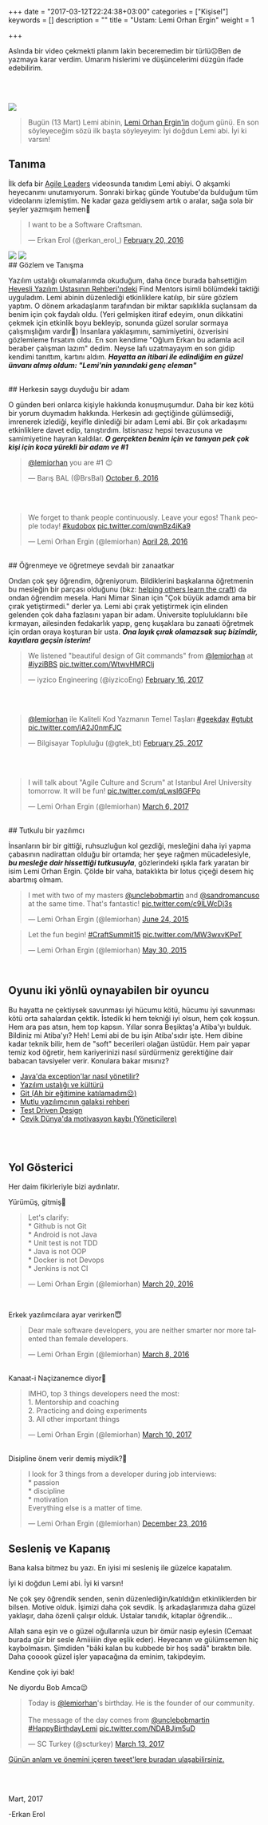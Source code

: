 +++
date = "2017-03-12T22:24:38+03:00"
categories = ["Kişisel"]
keywords = []
description = ""
title = "Ustam: Lemi Orhan Ergin"
weight = 1

+++

Aslında bir video çekmekti planım lakin beceremedim bir türlü☹️Ben de yazmaya karar verdim. Umarım hislerimi ve düşüncelerimi düzgün ifade edebilirim.

<br><br>

<img src="https://avatars0.githubusercontent.com/u/1199195?v=3&s=400" />


>Bugün (13 Mart) Lemi abinin, <a href="https://twitter.com/lemiorhan" target="_blank">Lemi Orhan Ergin'in</a> doğum günü. En son söyleyeceğim sözü ilk başta söyleyeyim: İyi doğdun Lemi abi. İyi ki varsın!


<!--more-->

## Tanıma

İlk defa bir <a href="https://www.youtube.com/watch?v=Af1ymJzPjIo" target="_blank">Agile Leaders</a> videosunda tanıdım Lemi abiyi. O akşamki heyecanımı unutamıyorum. Sonraki birkaç günde Youtube'da bulduğum tüm videolarını izlemiştim. Ne kadar gaza geldiysem artık o aralar, sağa sola bir şeyler yazmışım hemen🙂

<blockquote class="twitter-tweet" data-lang="en"><p lang="en" dir="ltr">I want to be a Software Craftsman.</p>&mdash; Erkan Erol (@erkan_erol_) <a href="https://twitter.com/erkan_erol_/status/701115261127155712">February 20, 2016</a></blockquote>
<script async src="//platform.twitter.com/widgets.js" charset="utf-8"></script>

<img src="/img/lemi/lemi-eksi.png" />

<img src="/img/lemi/kendime-not.png" />

<br>
## Gözlem ve Tanışma

Yazılım ustalığı okumalarımda okuduğum, daha önce burada bahsettiğim <a href="https://erkanerol.github.io/post/hevesli-yazilimcinin-rehberi/" target="_blank">Hevesli Yazılım Ustasının Rehberi'ndeki</a> Find Mentors isimli bölümdeki taktiği uyguladım. Lemi abinin düzenlediği etkinliklere katılıp, bir süre gözlem yaptım. O dönem arkadaşlarım tarafından bir miktar sapıklıkla suçlansam da benim için çok faydalı oldu. (Yeri gelmişken itiraf edeyim, onun dikkatini çekmek için etkinlik boyu bekleyip, sonunda güzel sorular sormaya çalışmışlığım vardır🙈) İnsanlara yaklaşımını, samimiyetini, özverisini gözlemleme fırsatım oldu. En son kendime "Oğlum Erkan bu adamla acil beraber çalışman lazım" dedim. Neyse lafı uzatmayayım en son gidip kendimi tanıttım, kartını aldım. ***Hayatta an itibari ile edindiğim en güzel ünvanı almış oldum: "Lemi'nin yanındaki genç eleman"***

<br>
## Herkesin saygı duyduğu bir adam

O günden beri onlarca kişiyle hakkında konuşmuşumdur. Daha bir kez kötü bir yorum duymadım hakkında. Herkesin adı geçtiğinde gülümsediği, imrenerek izlediği, keyifle dinlediği bir adam Lemi abi. Bir çok arkadaşımı etkinliklere davet edip, tanıştırdım. İstisnasız hepsi tevazusuna ve samimiyetine hayran kaldılar. ***O gerçekten benim için ve tanıyan pek çok kişi için koca yürekli bir adam ve #1*** 

<blockquote class="twitter-tweet" data-lang="en"><p lang="en" dir="ltr"><a href="https://twitter.com/lemiorhan">@lemiorhan</a> you are #1 😉</p>&mdash; Barış BAL (@BrsBal) <a href="https://twitter.com/BrsBal/status/784081981160259585">October 6, 2016</a></blockquote>
<script async src="//platform.twitter.com/widgets.js" charset="utf-8"></script>

<br><br>

<blockquote class="twitter-tweet" data-lang="en"><p lang="en" dir="ltr">We forget to thank people continuously. Leave your egos! Thank people today! <a href="https://twitter.com/hashtag/kudobox?src=hash">#kudobox</a> <a href="https://t.co/qwnBz4iKa9">pic.twitter.com/qwnBz4iKa9</a></p>&mdash; Lemi Orhan Ergin (@lemiorhan) <a href="https://twitter.com/lemiorhan/status/725569267752652801">April 28, 2016</a></blockquote>
<script async src="//platform.twitter.com/widgets.js" charset="utf-8"></script>

<br>
## Öğrenmeye ve öğretmeye sevdalı bir zanaatkar

Ondan çok şey öğrendim, öğreniyorum. Bildiklerini başkalarına öğretmenin bu mesleğin bir parçası olduğunu (bkz: <a href="http://manifesto.softwarecraftsmanship.org/">helping others learn the craft</a>) da ondan öğrendim mesela. Hani Mimar Sinan için "Çok büyük adamdı ama bir çırak yetiştirmedi." derler ya. Lemi abi çırak yetiştirmek için elinden gelenden çok daha fazlasını yapan bir adam. Üniversite topluluklarını bile kırmayan, ailesinden fedakarlık yapıp, genç kuşaklara bu zanaati öğretmek için ordan oraya koşturan bir usta. ***Ona layık çırak olamazsak suç bizimdir, kayıtlara geçsin isterim!***

<blockquote class="twitter-tweet" data-lang="en"><p lang="en" dir="ltr">We listened &quot;beautiful design of Git commands&quot; from <a href="https://twitter.com/lemiorhan">@lemiorhan</a> at <a href="https://twitter.com/hashtag/iyziBBS?src=hash">#iyziBBS</a> <a href="https://t.co/WtwvHMRClj">pic.twitter.com/WtwvHMRClj</a></p>&mdash; iyzico Engineering (@iyzicoEng) <a href="https://twitter.com/iyzicoEng/status/832331304662364160">February 16, 2017</a></blockquote>
<script async src="//platform.twitter.com/widgets.js" charset="utf-8"></script>

<br><br>

<blockquote class="twitter-tweet" data-lang="en"><p lang="tr" dir="ltr"><a href="https://twitter.com/lemiorhan">@lemiorhan</a> ile Kaliteli Kod Yazmanın Temel Taşları <a href="https://twitter.com/hashtag/geekday?src=hash">#geekday</a> <a href="https://twitter.com/hashtag/gtubt?src=hash">#gtubt</a> <a href="https://t.co/iA2J0nmFJC">pic.twitter.com/iA2J0nmFJC</a></p>&mdash; Bilgisayar Topluluğu (@gtek_bt) <a href="https://twitter.com/gtek_bt/status/835485977728647170">February 25, 2017</a></blockquote>
<script async src="//platform.twitter.com/widgets.js" charset="utf-8"></script>

<br><br>

<blockquote class="twitter-tweet" data-lang="en"><p lang="en" dir="ltr">I will talk about &quot;Agile Culture and Scrum&quot; at Istanbul Arel University tomorrow. It will be fun! <a href="https://t.co/qLwsl6GFPo">pic.twitter.com/qLwsl6GFPo</a></p>&mdash; Lemi Orhan Ergin (@lemiorhan) <a href="https://twitter.com/lemiorhan/status/838839377056903168">March 6, 2017</a></blockquote>
<script async src="//platform.twitter.com/widgets.js" charset="utf-8"></script>

<br>
## Tutkulu bir yazılımcı

İnsanların bir bir gittiği, ruhsuzluğun kol gezdiği, mesleğini daha iyi yapma çabasının nadirattan olduğu bir ortamda; her şeye rağmen mücadelesiyle, ***bu mesleğe dair hissettiği tutkusuyla***, gözlerindeki ışıkla  fark yaratan bir isim Lemi Orhan Ergin. Çölde bir vaha, bataklıkta bir lotus çiçeği desem hiç abartmış olmam.

<blockquote class="twitter-tweet" data-lang="en"><p lang="en" dir="ltr">I met with two of my masters <a href="https://twitter.com/unclebobmartin">@unclebobmartin</a> and <a href="https://twitter.com/sandromancuso">@sandromancuso</a> at the same time. That&#39;s fantastic! <a href="http://t.co/c9lLWcDj3s">pic.twitter.com/c9lLWcDj3s</a></p>&mdash; Lemi Orhan Ergin (@lemiorhan) <a href="https://twitter.com/lemiorhan/status/613809439871762432">June 24, 2015</a></blockquote>
<script async src="//platform.twitter.com/widgets.js" charset="utf-8"></script>  

<blockquote class="twitter-tweet" data-lang="en"><p lang="en" dir="ltr">Let the fun begin! <a href="https://twitter.com/hashtag/CraftSummit15?src=hash">#CraftSummit15</a> <a href="http://t.co/MW3wxvKPeT">pic.twitter.com/MW3wxvKPeT</a></p>&mdash; Lemi Orhan Ergin (@lemiorhan) <a href="https://twitter.com/lemiorhan/status/604518381656674304">May 30, 2015</a></blockquote>
<script async src="//platform.twitter.com/widgets.js" charset="utf-8"></script>

<br>

## Oyunu iki yönlü oynayabilen bir oyuncu

Bu hayatta ne çektiysek savunması iyi hücumu kötü, hücumu iyi savunması kötü orta sahalardan çektik. İstedik ki hem tekniği iyi olsun, hem çok koşsun. Hem ara pas atsın, hem top kapsın. Yıllar sonra Beşiktaş'a Atiba'yı bulduk. Bildiniz mi Atiba'yı? Heh! Lemi abi de bu işin Atiba'sıdır işte. Hem dibine kadar teknik bilir, hem de "soft" becerileri olağan üstüdür. Hem pair yapar temiz kod öğretir, hem kariyerinizi nasıl sürdürmeniz gerektiğine dair babacan tavsiyeler verir. Konulara bakar mısınız?

* <a href="https://www.youtube.com/watch?v=mpx5lEcXxt0" target="_blank">Java'da exception'lar nasıl yönetilir?</a>
* <a href="https://www.youtube.com/watch?v=Dy1EVPaZtYg&t=1365s" target="_blank">Yazılım ustalığı ve kültürü</a>
* <a href="https://www.youtube.com/watch?v=fmFQ4jF3J10" target="_blank">Git (Ah bir eğitimine katılamadım☹️)</a>
* <a href="https://www.youtube.com/watch?v=naq49KIEVls" target="_blank">Mutlu yazılımcının galaksi rehberi </a>
* <a href="https://www.youtube.com/watch?v=ayqLzN78PsU&t=998s" target="_blank">Test Driven Design</a>
* <a href="https://www.youtube.com/watch?v=GnWbFTQPNHY" target="_blank">Çevik Dünya'da motivasyon kaybı (Yöneticilere)</a>

<br><br>
## Yol Gösterici

Her daim fikirleriyle bizi aydınlatır.

Yürümüş, gitmiş👏
<blockquote class="twitter-tweet" data-lang="en"><p lang="en" dir="ltr">Let&#39;s clarify:<br>* Github is not Git<br>* Android is not Java<br>* Unit test is not TDD<br>* Java is not OOP<br>* Docker is not Devops<br>* Jenkins is not CI</p>&mdash; Lemi Orhan Ergin (@lemiorhan) <a href="https://twitter.com/lemiorhan/status/711653924378382341">March 20, 2016</a></blockquote>
<script async src="//platform.twitter.com/widgets.js" charset="utf-8"></script>

<br>

Erkek yazılımcılara ayar verirken😇
<blockquote class="twitter-tweet" data-lang="en"><p lang="en" dir="ltr">Dear male software developers, you are neither smarter nor more talented than female developers.</p>&mdash; Lemi Orhan Ergin (@lemiorhan) <a href="https://twitter.com/lemiorhan/status/707104804493991937">March 8, 2016</a></blockquote>
<script async src="//platform.twitter.com/widgets.js" charset="utf-8"></script>

<br>
Kanaat-i Naçizanemce diyor🤔
<blockquote class="twitter-tweet" data-lang="en"><p lang="en" dir="ltr">IMHO, top 3 things developers need the most:<br>1. Mentorship and coaching<br>2. Practicing and doing experiments<br>3. All other important things</p>&mdash; Lemi Orhan Ergin (@lemiorhan) <a href="https://twitter.com/lemiorhan/status/840331831216082944">March 10, 2017</a></blockquote>
<script async src="//platform.twitter.com/widgets.js" charset="utf-8"></script>

<br>
Disipline önem verir demiş miydik?🤗
<blockquote class="twitter-tweet" data-lang="en"><p lang="en" dir="ltr">I look for 3 things from a developer during job interviews:<br>* passion<br>* discipline<br>* motivation<br>Everything else is a matter of time.</p>&mdash; Lemi Orhan Ergin (@lemiorhan) <a href="https://twitter.com/lemiorhan/status/812380790675959809">December 23, 2016</a></blockquote>
<script async src="//platform.twitter.com/widgets.js" charset="utf-8"></script>


## Sesleniş ve Kapanış

Bana kalsa bitmez bu yazı. En iyisi mi sesleniş ile güzelce kapatalım.

İyi ki doğdun Lemi abi. İyi ki varsın!

Ne çok şey öğrendik senden, senin düzenlediğin/katıldığın etkinliklerden bir bilsen. Motive olduk. İşimizi daha çok sevdik. İş arkadaşlarımıza daha güzel yaklaşır, daha özenli çalışır olduk. Ustalar tanıdık, kitaplar öğrendik...

Allah sana eşin ve o güzel oğullarınla uzun bir ömür nasip eylesin (Cemaat burada gür bir sesle Amiiiiiin diye eşlik eder). Heyecanın ve gülümsemen hiç kaybolmasın. Şimdiden "bâki kalan bu kubbede bir hoş sadâ" bıraktın bile. Daha çooook güzel işler yapacağına da eminim, takipdeyim. 

Kendine çok iyi bak!

Ne diyordu Bob Amca😉 
<blockquote class="twitter-tweet" data-lang="en"><p lang="en" dir="ltr">Today is  <a href="https://twitter.com/lemiorhan">@lemiorhan</a>&#39;s birthday. He is the founder of our community.<br><br>The message of the day comes from <a href="https://twitter.com/unclebobmartin">@unclebobmartin</a> <a href="https://twitter.com/hashtag/HappyBirthdayLemi?src=hash">#HappyBirthdayLemi</a> <a href="https://t.co/NDABJim5uD">pic.twitter.com/NDABJim5uD</a></p>&mdash; SC Turkey (@scturkey) <a href="https://twitter.com/scturkey/status/841185672467795968">March 13, 2017</a></blockquote>
<script async src="//platform.twitter.com/widgets.js" charset="utf-8"></script>


<a href="https://twitter.com/hashtag/HappyBirthdayLemi">Günün anlam ve önemini içeren tweet'lere buradan ulaşabilirsiniz.</a>


<br><br>

Mart, 2017

-Erkan Erol

